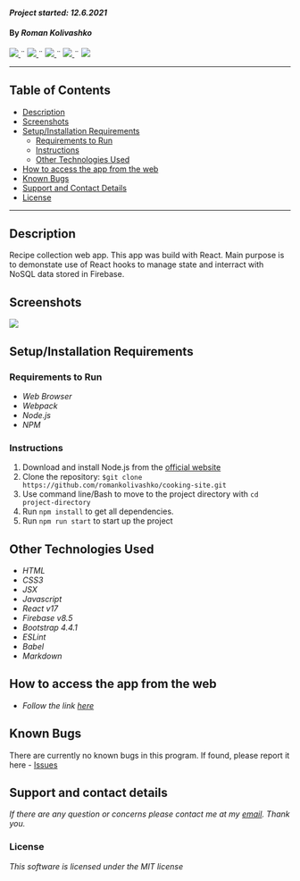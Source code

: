 #### _Project started: 12.6.2021_

#### By _**Roman Kolivashko**_

<html>
<!-- Project Shields -->
    <p align="left">
        <a href="https://github.com/romankolivashko/cooking-site">
            <img src="https://img.shields.io/github/repo-size/romankolivashko/cooking-site?style=plastic">
        </a>
		  ¨
        <a href="https://github.com/romankolivashko/cooking-site/commits/main">
            <img src="https://img.shields.io/github/last-commit/romankolivashko/cooking-site?color=yellow&style=plastic">
        </a>
        ¨
        <a href="https://github.com/romankolivashko/cooking-site/stargazers">
            <img src="https://img.shields.io/github/stars/romankolivashko/cooking-site?color=yellow&style=plastic">
        </a>
        ¨
        <a href="https://github.com/romankolivashko/cooking-site/issues">
           <img src="https://img.shields.io/github/issues/romankolivashko/cooking-site?color=yellow&style=plastic">
        </a>
        ¨
        <a href="https://linkedin.com/in/rkolivashko">
            <img src="https://img.shields.io/badge/-LinkedIn-black.svg?style=plastic&logo=linkedin&colorB=2867B2">
        </a>
    </p> 
</html>

---
## Table of Contents
* [Description](#description)
* [Screenshots](#screenshots)
* [Setup/Installation Requirements](#installation-requirements)
    - [Requirements to Run](#requirements-to-run)
    - [Instructions](#instructions)
    - [Other Technologies Used](#other-technologies-used)
* [How to access the app from the web](#web-access)
* [Known Bugs](#known-bugs)
* [Support and Contact Details](#support-and-contact-details)
* [License](#license)
---
## Description <a id="description"></a>
Recipe collection web app. This app was build with React. Main purpose is to demonstate use of React hooks to manage state and interract with NoSQL data stored in Firebase.

## Screenshots <a id="screenshots"></a>
![](./src/assets/cooking.gif)

## Setup/Installation Requirements <a id="installation-requirements"></a>

### Requirements to Run <a id="requirements-to-run"></a>
* _Web Browser_
* _Webpack_
* _Node.js_
* _NPM_

### Instructions <a id="instructions"></a>

1. Download and install Node.js from the [official website](https://nodejs.org/en/download/)
2. Clone the repository: `$git clone https://github.com/romankolivashko/cooking-site.git`
3. Use command line/Bash to move to the project directory with `cd project-directory`
4. Run `npm install` to get all dependencies. 
5. Run `npm run start` to start up the project


## Other Technologies Used <a id="other-technologies-used"></a>

* _HTML_
* _CSS3_
* _JSX_
* _Javascript_
* _React v17_ 
* _Firebase v8.5_ 
* _Bootstrap 4.4.1_
* _ESLint_
* _Babel_
* _Markdown_



## How to access the app from the web <a id="web-access"></a>
* _Follow the link [here](https://dazzling-minsky-5ac3f3.netlify.app/)_ 

## Known Bugs <a id="known-bugs"></a>

There are currently no known bugs in this program.
If found, please report it here - [Issues](https://github.com/romankolivashko/cooking-site/issues)

## Support and contact details <a id="support-and-contact-details"></a>

_If there are any question or concerns please contact me at my [email](mailto:rkolivashko@gmail.com). Thank you._



### License <a id="license"></a>

*This software is licensed under the MIT license*

